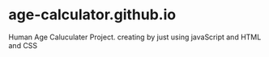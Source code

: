 # age-calculator.github.io
Human Age Caluculater Project.
creating by just using javaScript and HTML and CSS
